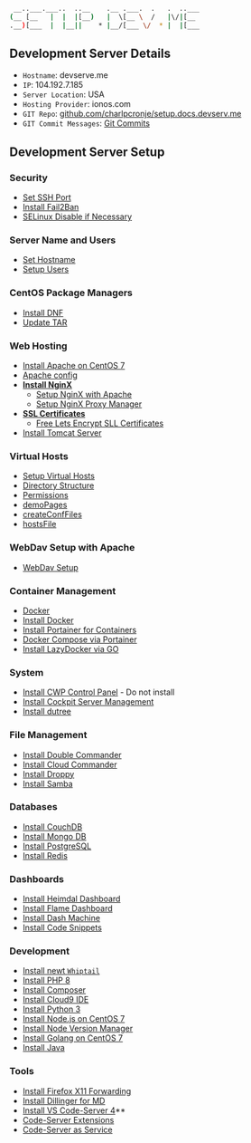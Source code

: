 ```sh
 __..___.___..  ..__    .__ .___.  .   .  ..___
(__ [__   |  |  |[__)   |  \[__ \  /   |\/|[__ 
.__)[___  |  |__||    * |__/[___ \/  * |  |[___                                      
```

## Development Server Details

- `Hostname`: devserve.me
- `IP`: 104.192.7.185
- `Server Location`: USA
- `Hosting Provider`: ionos.com
- `GIT Repo`: [github.com/charlpcronje/setup.docs.devserv.me](https://github.com/charlpcronje/setup.docs.devserv.me)
- `GIT Commit Messages`: [Git Commits](gitCommits.md)

## Development Server Setup

### Security

- [Set SSH Port](sshPort.md)
- [Install Fail2Ban](fail2ban.md)
- [SELinux Disable if Necessary](selinux.md)

### Server Name and Users

- [Set Hostname](hostname.md)
- [Setup Users](users.md)
 
### CentOS Package Managers

- [Install DNF](dnf.md)
- [Update TAR](tar.md)

### Web Hosting

- [Install Apache on CentOS 7](apache.md)
- [Apache config](apacheConfig.md)
- **[Install NginX](nginx.md)**
  - [Setup NginX with Apache](nginxApache.md)
  - [Setup NginX Proxy Manager](nginxProxyManager.md)
- **[SSL Certificates](sslCertificates.md)**
  - [Free Lets Encrypt SLL Certificates](letsEncryptSSL.md)
- [Install Tomcat Server](tomcat.md)

### Virtual Hosts

- [Setup Virtual Hosts](vhosts/README.md)
- [Directory Structure](vhosts/structure.md)
- [Permissions](vhosts/permissions.md)
- [demoPages](vhosts/demoPages.md)
- [createConfFiles](vhosts/createConfFiles.md)
- [hostsFile](vhosts/hostsFile.md)

### WebDav Setup with Apache

- [WebDav Setup](webdav/README.md)

### Container Management

- [Docker](docker/README.md)
- [Install Docker](docker/installDocker.md)
- [Install Portainer for Containers](portainer.md)
- [Docker Compose via Portainer](codeServerDocker.md)
- [Install LazyDocker via GO](lazyDocker.md)

### System

- [Install CWP Control Panel](cwp.md) - Do not install
- [Install Cockpit Server Management](cockpit.md)
- [Install dutree](dutree.md)
 
### File Management

- [Install Double Commander](doublecommander.md)
- [Install Cloud Commander](cloudCommander.md)
- [Install Droppy](droppy.md)
- [Install Samba](samba.md)

### Databases

- [Install CouchDB](couchDB.md)
- [Install Mongo DB](mongodb.md)
- [Install PostgreSQL](postgreSQL.md)
- [Install Redis](redis.md)

### Dashboards 

- [Install Heimdal Dashboard](heimdal.md)
- [Install Flame Dashboard](flame.md)
- [Install Dash Machine](dashMachine.md)
- [Install Code Snippets](codeSnippets.md)

### Development

- [Install newt `Whiptail`](newt.md)
- [Install PHP 8](php8.md)
- [Install Composer](composer.md)
- [Install Cloud9 IDE](cloud9.md)
- [Install Python 3](python3.md)
- [Install Node.js on CentOS 7](node.md)
- [Install Node Version Manager](nvm.md)
- [Install Golang on CentOS 7](goLang.md)
- [Install Java](java.md)

### Tools

- [Install Firefox X11 Forwarding](firefox.md)
- [Install Dillinger for MD](dillinger.md)
- [Install VS Code-Server 4](codeServer.md)**
- [Code-Server Extensions](codeServerExtensions.md)
- [Code-Server as Service](codeServerService.md)